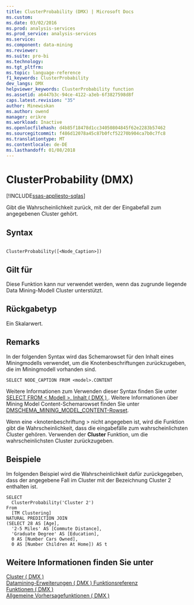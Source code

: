 ```yaml
---
title: ClusterProbability (DMX) | Microsoft Docs
ms.custom: 
ms.date: 03/02/2016
ms.prod: analysis-services
ms.prod_service: analysis-services
ms.service: 
ms.component: data-mining
ms.reviewer: 
ms.suite: pro-bi
ms.technology: 
ms.tgt_pltfrm: 
ms.topic: language-reference
f1_keywords: ClusterProbability
dev_langs: DMX
helpviewer_keywords: ClusterProbability function
ms.assetid: a6447b3c-94ce-4122-a3eb-6f3827598d8f
caps.latest.revision: "35"
author: Minewiskan
ms.author: owend
manager: erikre
ms.workload: Inactive
ms.openlocfilehash: d4b85f18478d1cc34050804845f62e2283b57462
ms.sourcegitcommit: f486d12078a45c87b0fcf52270b904ca7b0c7fc8
ms.translationtype: MT
ms.contentlocale: de-DE
ms.lasthandoff: 01/08/2018
---
```

# <a name="clusterprobability-dmx"></a>ClusterProbability (DMX)
[!INCLUDE[ssas-appliesto-sqlas](../includes/ssas-appliesto-sqlas.md)]

  Gibt die Wahrscheinlichkeit zurück, mit der der Eingabefall zum angegebenen Cluster gehört.  
  
## <a name="syntax"></a>Syntax  
  
```  
  
ClusterProbability([<Node_Caption>])  
```  
  
## <a name="applies-to"></a>Gilt für  
 Diese Funktion kann nur verwendet werden, wenn das zugrunde liegende Data Mining-Modell Cluster unterstützt.  
  
## <a name="return-type"></a>Rückgabetyp  
 Ein Skalarwert.  
  
## <a name="remarks"></a>Remarks  
 In der folgenden Syntax wird das Schemarowset für den Inhalt eines Miningmodells verwendet, um die Knotenbeschriftungen zurückzugeben, die im Miningmodell vorhanden sind.  
  
```  
SELECT NODE_CAPTION FROM <model>.CONTENT  
```  
  
 Weitere Informationen zum Verwenden dieser Syntax finden Sie unter [SELECT FROM &#60; Modell &#62;. Inhalt &#40; DMX &#41; ](../dmx/select-from-model-content-dmx.md). Weitere Informationen über Mining Model Content-Schemarowset finden Sie unter [DMSCHEMA_MINING_MODEL_CONTENT-Rowset](../analysis-services/schema-rowsets/data-mining/dmschema-mining-model-content-rowset.md).  
  
 Wenn eine \<knotenbeschriftung > nicht angegeben ist, wird die Funktion gibt die Wahrscheinlichkeit, dass die eingabefälle zum wahrscheinlichsten Cluster gehören. Verwenden der **Cluster** Funktion, um die wahrscheinlichsten Cluster zurückzugeben.  
  
## <a name="examples"></a>Beispiele  
 Im folgenden Beispiel wird die Wahrscheinlichkeit dafür zurückgegeben, dass der angegebene Fall im Cluster mit der Bezeichnung Cluster 2 enthalten ist.  
  
```  
SELECT  
  ClusterProbability('Cluster 2')  
From  
  [TM Clustering]  
NATURAL PREDICTION JOIN  
(SELECT 28 AS [Age],  
  '2-5 Miles' AS [Commute Distance],  
  'Graduate Degree' AS [Education],  
  0 AS [Number Cars Owned],  
  0 AS [Number Children At Home]) AS t  
```  
  
## <a name="see-also"></a>Weitere Informationen finden Sie unter  
 [Cluster &#40; DMX &#41;](../dmx/cluster-dmx.md)   
 [Datamining-Erweiterungen &#40; DMX &#41; Funktionsreferenz](../dmx/data-mining-extensions-dmx-function-reference.md)   
 [Funktionen &#40; DMX &#41;](../dmx/functions-dmx.md)   
 [Allgemeine Vorhersagefunktionen &#40; DMX &#41;](../dmx/general-prediction-functions-dmx.md)  
  
  
